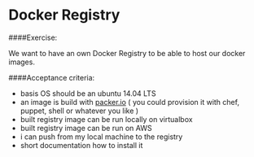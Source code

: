 
Docker Registry
===============

####Exercise:

We want to have an own Docker Registry to be able to host our docker images.


####Acceptance criteria:

- basis OS should be an ubuntu 14.04 LTS
- an image is build with [packer.io](https://packer.io/) ( you could provision it with chef, puppet, shell or whatever you like )
- built registry image can be run locally on virtualbox
- built registry image can be run on AWS
- i can push from my local machine to the registry
- short documentation how to install it
